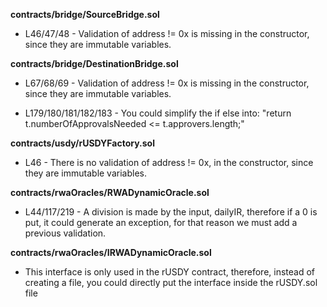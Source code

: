 **contracts/bridge/SourceBridge.sol**
- L46/47/48 - Validation of address != 0x is missing in the constructor, since they are immutable variables.


**contracts/bridge/DestinationBridge.sol**
- L67/68/69 - Validation of address != 0x is missing in the constructor, since they are immutable variables.

- L179/180/181/182/183 - You could simplify the if else into: "return t.numberOfApprovalsNeeded <= t.approvers.length;"


**contracts/usdy/rUSDYFactory.sol**
- L46 - There is no validation of address != 0x, in the constructor, since they are immutable variables.


**contracts/rwaOracles/RWADynamicOracle.sol**
- L44/117/219 - A division is made by the input, dailyIR, therefore if a 0 is put, it could generate an exception, for that reason we must add a previous validation.


**contracts/rwaOracles/IRWADynamicOracle.sol**
- This interface is only used in the rUSDY contract, therefore, instead of creating a file, you could directly put the interface inside the rUSDY.sol file
